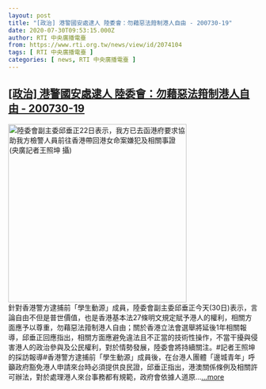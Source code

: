 ```yaml
---
layout: post
title: "[政治] 港警國安處逮人 陸委會：勿藉惡法箝制港人自由 - 200730-19"
date: 2020-07-30T09:53:15.000Z
author: RTI 中央廣播電臺
from: https://www.rti.org.tw/news/view/id/2074104
tags: [ RTI 中央廣播電臺 ]
categories: [ news, RTI 中央廣播電臺 ]
---
```

<!--1596102795000-->
[[政治] 港警國安處逮人 陸委會：勿藉惡法箝制港人自由 - 200730-19](https://www.rti.org.tw/news/view/id/2074104)
------

<div>
<img src="https://static.rti.org.tw/assets/thumbnails/2019/10/22/d51655fbe23b9a4a02050bb3c4c710ae.JPG" width="360" alt="陸委會副主委邱垂正22日表示，我方已去函港府要求協助我方檢警人員前往香港帶回港女命案嫌犯及相關事證 (央廣記者王照坤 攝)" title="陸委會副主委邱垂正22日表示，我方已去函港府要求協助我方檢警人員前往香港帶回港女命案嫌犯及相關事證 (央廣記者王照坤 攝)"><br>針對香港警方逮捕前「學生動源」成員，陸委會副主委邱垂正今天(30日)表示，言論自由不但是普世價值，也是香港基本法27條明文規定賦予港人的權利，相關方面應予以尊重，勿藉惡法箝制港人自由；關於香港立法會選舉將延後1年相關報導，邱垂正回應指出，相關方面應避免違法且不正當的技術性操作，不當干擾與侵害港人的政治參與及公民權利，對於情勢發展，陸委會將持續關注。#記者王照坤的採訪報導#香港警方逮捕前「學生動源」成員後，在台港人團體「邊城青年」呼籲政府豁免港人申請來台時必須提供良民證，邱垂正指出，港澳關係條例及相關許可辦法，對於處理港人來台事務都有規範，政府會依據人道原...<a target="_blank" href="https://www.rti.org.tw/news/view/id/2074104">...more</a>
</div>
